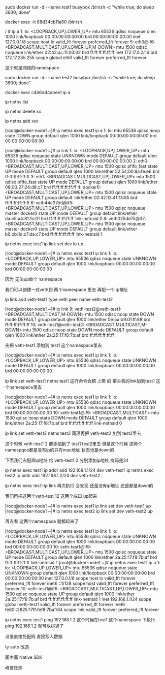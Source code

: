 sudo docker run -d --name test1 busybox /bin/sh -c "while true; do sleep 3600; done"



docker exec -it 88d34cb11a60 /bin/sh

/ # ip a
1: lo: <LOOPBACK,UP,LOWER_UP> mtu 65536 qdisc noqueue qlen 1000
    link/loopback 00:00:00:00:00:00 brd 00:00:00:00:00:00
    inet 127.0.0.1/8 scope host lo
       valid_lft forever preferred_lft forever
5: eth0@if6: <BROADCAST,MULTICAST,UP,LOWER_UP,M-DOWN> mtu 1500 qdisc noqueue
    link/ether 02:42:ac:11:00:02 brd ff:ff:ff:ff:ff:ff
    inet 172.17.0.2/16 brd 172.17.255.255 scope global eth0
       valid_lft forever preferred_lft forever

这个就是网络的namespace





sudo docker run -d --name test2 busybox /bin/sh -c "while true; do sleep 3600; done"

docker exec c4b6dd4abee1 ip a



ip netns list



ip netns  delete xx

ip netns add xxx



[root@docker-node1 ~]# ip netns exec test1 ip a
1: lo: <LOOPBACK> mtu 65536 qdisc noop state DOWN group default qlen 1000
    link/loopback 00:00:00:00:00:00 brd 00:00:00:00:00:00



[root@docker-node1 ~]# ip link
1: lo: <LOOPBACK,UP,LOWER_UP> mtu 65536 qdisc noqueue state UNKNOWN mode DEFAULT group default qlen 1000
    link/loopback 00:00:00:00:00:00 brd 00:00:00:00:00:00
2: eth0: <BROADCAST,MULTICAST,UP,LOWER_UP> mtu 1500 qdisc pfifo_fast state UP mode DEFAULT group default qlen 1000
    link/ether 52:54:00:8a:fe:e6 brd ff:ff:ff:ff:ff:ff
3: eth1: <BROADCAST,MULTICAST,UP,LOWER_UP> mtu 1500 qdisc pfifo_fast state UP mode DEFAULT group default qlen 1000
    link/ether 08:00:27:24:d8:c7 brd ff:ff:ff:ff:ff:ff
4: docker0: <BROADCAST,MULTICAST,UP,LOWER_UP> mtu 1500 qdisc noqueue state UP mode DEFAULT group default
    link/ether 02:42:13:4f:f3:85 brd ff:ff:ff:ff:ff:ff
6: veth44c37dd@if5: <BROADCAST,MULTICAST,UP,LOWER_UP> mtu 1500 qdisc noqueue master docker0 state UP mode DEFAULT group default
    link/ether da:e5:a4:81:1c:01 brd ff:ff:ff:ff:ff:ff link-netnsid 0
8: veth025dd75@if7: <BROADCAST,MULTICAST,UP,LOWER_UP> mtu 1500 qdisc noqueue master docker0 state UP mode DEFAULT group default
    link/ether b6:cb:1d:c7:da:c7 brd ff:ff:ff:ff:ff:ff link-netnsid 1



ip netns exec test1 ip link set dev lo up

[root@docker-node1 ~]# ip netns exec test1 ip link
1: lo: <LOOPBACK,UP,LOWER_UP> mtu 65536 qdisc noqueue state UNKNOWN mode DEFAULT group default qlen 1000
    link/loopback 00:00:00:00:00:00 brd 00:00:00:00:00:00

因为 无法up单个 namespace

我们可以创建一对veth到 两个namespace 里去 再配一个 ip地址

ip link add veth-test1 type veth peer name veth-test2

[root@docker-node1 ~]# ip link
9: veth-test2@veth-test1: <BROADCAST,MULTICAST,M-DOWN> mtu 1500 qdisc noop state DOWN mode DEFAULT group default qlen 1000
    link/ether 0e:5a:b9:01:ff:88 brd ff:ff:ff:ff:ff:ff
10: veth-test1@veth-test2: <BROADCAST,MULTICAST,M-DOWN> mtu 1500 qdisc noop state DOWN mode DEFAULT group default qlen 1000
    link/ether 2a:25:17:f8:7b:af brd ff:ff:ff:ff:ff:ff

先把 veth-test1 添加到 test1 这个namespace里去



[root@docker-node1 ~]# ip netns exec test1 ip link
1: lo: <LOOPBACK,UP,LOWER_UP> mtu 65536 qdisc noqueue state UNKNOWN mode DEFAULT group default qlen 1000
    link/loopback 00:00:00:00:00:00 brd 00:00:00:00:00:00

ip link set veth-test1 netns test1  这行命令会把 上面 的 宿主机的link加到test1  这个namespace里去



[root@docker-node1 ~]# ip netns exec test1 ip link
1: lo: <LOOPBACK,UP,LOWER_UP> mtu 65536 qdisc noqueue state UNKNOWN mode DEFAULT group default qlen 1000
    link/loopback 00:00:00:00:00:00 brd 00:00:00:00:00:00
10: veth-test1@if9: <BROADCAST,MULTICAST> mtu 1500 qdisc noop state DOWN mode DEFAULT group default qlen 1000
    link/ether 2a:25:17:f8:7b:af brd ff:ff:ff:ff:ff:ff link-netnsid 0



ip link set veth-test2 netns test2 同理再把 veth-test2 加到 test2里去



这个时候 veth-test1 2 都添加到了 test1 test2里去 但是这个时候 这两个namespqce都是没有ip的只有mac地址 状态也是down的

下面我们去配置ip地址 给 veth-test1 2 分别添加ip地址 掩码是24

ip netns exec test1 ip addr add 192.168.1.1/24 dev veth-test1
ip netns exec test2 ip addr add 192.168.1.2/24 dev veth-test2

ip netns exec test1 ip link 再次执行 会发现 还是没有ip地址 还是都是down的 

我们再把这两个veth-test 12 这两个端口 up起来

[root@docker-node1 ~]# ip netns exec test1 ip link set dev veth-test1 up
[root@docker-node1 ~]# ip netns exec test2 ip link set dev veth-test2 up



再去看 这两个namespace 就都起来了



[root@docker-node1 ~]# ip netns exec test1 ip link
1: lo: <LOOPBACK,UP,LOWER_UP> mtu 65536 qdisc noqueue state UNKNOWN mode DEFAULT group default qlen 1000
    link/loopback 00:00:00:00:00:00 brd 00:00:00:00:00:00
10: veth-test1@if9: <BROADCAST,MULTICAST,UP,LOWER_UP> mtu 1500 qdisc noqueue state UP mode DEFAULT group default qlen 1000
    link/ether 2a:25:17:f8:7b:af brd ff:ff:ff:ff:ff:ff link-netnsid 1
[root@docker-node1 ~]# ip netns exec test1 ip a
1: lo: <LOOPBACK,UP,LOWER_UP> mtu 65536 qdisc noqueue state UNKNOWN group default qlen 1000
    link/loopback 00:00:00:00:00:00 brd 00:00:00:00:00:00
    inet 127.0.0.1/8 scope host lo
       valid_lft forever preferred_lft forever
    inet6 ::1/128 scope host
       valid_lft forever preferred_lft forever
10: veth-test1@if9: <BROADCAST,MULTICAST,UP,LOWER_UP> mtu 1500 qdisc noqueue state UP group default qlen 1000
    link/ether 2a:25:17:f8:7b:af brd ff:ff:ff:ff:ff:ff link-netnsid 1
    inet 192.168.1.1/24 scope global veth-test1
       valid_lft forever preferred_lft forever
    inet6 fe80::2825:17ff:fef8:7baf/64 scope link
       valid_lft forever preferred_lft forever





ip netns exec test1 ping 192.168.1.2  这个时候在test1 这个namespace 下执行 ping 192.168.1.2 就可以拼通了







设置直接免配网 直接写入数据

ty auto 改造



画中画 Native SDK 

峰哥压测





